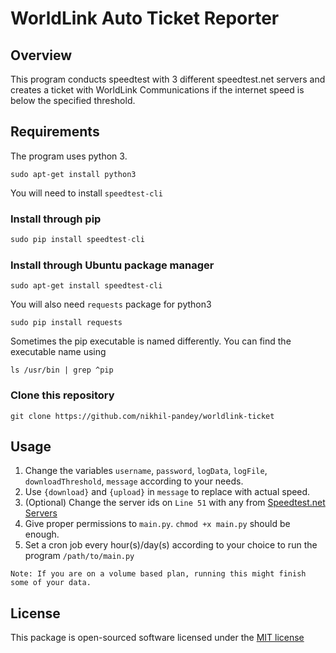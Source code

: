 # WorldLink Auto Ticket Reporter

## Overview
This program conducts speedtest with 3 different speedtest.net servers and creates a ticket with WorldLink Communications if the internet speed is below the specified threshold.

## Requirements
The program uses python 3.
```
sudo apt-get install python3
```

You will need to install `speedtest-cli`
### Install through pip

```python
sudo pip install speedtest-cli
```

### Install through Ubuntu package manager
```
sudo apt-get install speedtest-cli
```

You will also need `requests` package for python3
```
sudo pip install requests
```

Sometimes the pip executable is named differently. You can find the executable name using
```
ls /usr/bin | grep ^pip
```

### Clone this repository
```
git clone https://github.com/nikhil-pandey/worldlink-ticket
```

## Usage
1. Change the variables `username`, `password`, `logData`, `logFile`, `downloadThreshold`, `message` according to your needs.
2. Use `{download}` and `{upload}` in `message` to replace with actual speed.
3. (Optional) Change the server ids on `Line 51` with any from [Speedtest.net Servers](http://www.speedtest.net/speedtest-servers-static.php)
4. Give proper permissions to `main.py`. `chmod +x main.py` should be enough.
5. Set a cron job every hour(s)/day(s) according to your choice to run the program `/path/to/main.py`

`Note: If you are on a volume based plan, running this might finish some of your data.`

## License
This package is open-sourced software licensed under the [MIT license](http://opensource.org/licenses/MIT)